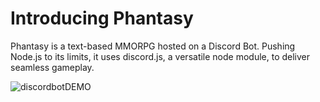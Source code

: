 # Introducing Phantasy

Phantasy is a text-based MMORPG hosted on a Discord Bot. Pushing Node.js to its limits,
it uses discord.js, a versatile node module, to deliver seamless gameplay.

![discordbotDEMO](https://cdn.discordapp.com/attachments/798592742976389160/1221293910890905661/bot_screenshot.png?ex=66120d96&is=65ff9896&hm=486e39455d29d952d305312c19d6d353d0c3a15dbfce4c34e4c7f8dcf7c9d5be&)

#